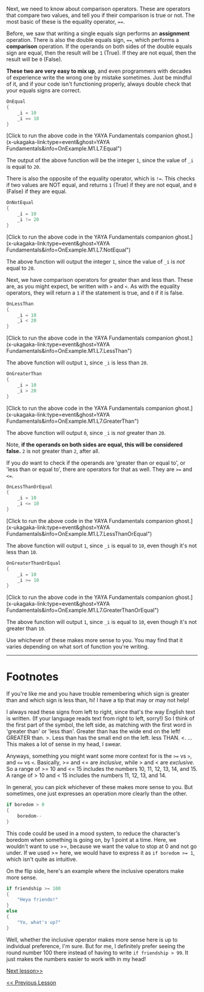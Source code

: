 Next, we need to know about comparison operators. These are operators that compare two values, and tell you if their comparison is true or not. The most basic of these is the equality operator, `==`.

Before, we saw that writing a single equals sign performs an **assignment** operation. There is also the double equals sign, `==`, which performs a **comparison** operation. If the operands on both sides of the double equals sign are equal, then the result will be `1` (True). If they are not equal, then the result will be `0` (False).

**These two are very easy to mix up**, and even programmers with decades of experience write the wrong one by mistake sometimes. Just be mindful of it, and if your code isn't functioning properly, always double check that your equals signs are correct.

```c
OnEqual
{
	_i = 10
	_i == 10
}
```

[Click to run the above code in the YAYA Fundamentals companion ghost.](x-ukagaka-link:type=event&ghost=YAYA Fundamentals&info=OnExample.M1.L7.Equal")

The output of the above function will be the integer `1`, since the value of `_i` is equal to `20`.

There is also the opposite of the equality operator, which is `!=`. This checks if two values are NOT equal, and returns `1` (True) if they are not equal, and `0` (False) if they are equal.

```c
OnNotEqual
{
	_i = 10
	_i != 20
}
```

[Click to run the above code in the YAYA Fundamentals companion ghost.](x-ukagaka-link:type=event&ghost=YAYA Fundamentals&info=OnExample.M1.L7.NotEqual")

The above function will output the integer `1`, since the value of `_i` is *not* equal to `20`.

Next, we have comparison operators for greater than and less than. These are, as you might expect, be written with `>` and `<`. As with the equality operators, they will return a `1` if the statement is true, and `0` if it is false.

```c
OnLessThan
{
	_i = 10
	_i < 20
}
```

[Click to run the above code in the YAYA Fundamentals companion ghost.](x-ukagaka-link:type=event&ghost=YAYA Fundamentals&info=OnExample.M1.L7.LessThan")

The above function will output `1`, since `_i` is less than `20`.

```c
OnGreaterThan
{
	_i = 10
	_i > 20
}
```

[Click to run the above code in the YAYA Fundamentals companion ghost.](x-ukagaka-link:type=event&ghost=YAYA Fundamentals&info=OnExample.M1.L7.GreaterThan")

The above function will output `0`, since `_i` is *not* greater than `20`.

Note, **if the operands on both sides are equal, this will be considered false.** `2` is not greater than `2`, after all.

If you _do_ want to check if the operands are 'greater than or equal to', or 'less than or equal to', there are operators for that as well. They are `>=` and `<=`.

```c
OnLessThanOrEqual
{
	_i = 10
	_i <= 10
}
```

[Click to run the above code in the YAYA Fundamentals companion ghost.](x-ukagaka-link:type=event&ghost=YAYA Fundamentals&info=OnExample.M1.L7.LessThanOrEqual")

The above function will output `1`, since `_i` is equal to `10`, even though it's not less than `10`.

```c
OnGreaterThanOrEqual
{
	_i = 10
	_i >= 10
}
```

[Click to run the above code in the YAYA Fundamentals companion ghost.](x-ukagaka-link:type=event&ghost=YAYA Fundamentals&info=OnExample.M1.L7.GreaterThanOrEqual")

The above function will output `1`, since `_i` is equal to `10`, even though it's not greater than `10`.


Use whichever of these makes more sense to you. You may find that it varies depending on what sort of function you're writing.

---

# Footnotes

If you're like me and you have trouble remembering which sign is greater than and which sign is less than, hi! I have a tip that may or may not help!

I always read these signs from left to right, since that's the way English text is written. (If your language reads text from right to left, sorry!) So I think of the first part of the symbol, the left side, as matching with the first word in 'greater than' or 'less than'. Greater than has the wide end on the left! GREATER than. >. Less than has the small end on the left. less THAN. <. ... This makes a lot of sense in my head, I swear.

Anyways, something you might want some more context for is the `>=` vs `>`, and `<=` vs `<`. Basically, >= and <= are *inclusive*, while > and < are *exclusive*. So a range of >= 10 and <= 15 includes the numbers 10, 11, 12, 13, 14, and 15. A range of > 10 and < 15 includes the numbers 11, 12, 13, and 14.

In general, you can pick whichever of these makes more sense to you. But sometimes, one just expresses an operation more clearly than the other.

```c
if boredom > 0
{
	boredom--
}
```

This code could be used in a mood system, to reduce the character's boredom when something is going on, by 1 point at a time. Here, we wouldn't want to use >=, because we want the value to stop at 0 and not go under. If we used >= here, we would have to express it as `if boredom >= 1`, which isn't quite as intuitive.

On the flip side, here's an example where the inclusive operators make more sense.

```c
if friendship >= 100
{
	"Heya friendo!"
}
else
{
	"Yo, what's up?"
}
```

Well, whether the inclusive operator makes more sense here is up to individual preference, I'm sure. But for me, I definitely prefer seeing the round number 100 there instead of having to write `if friendship > 99`. It just makes the numbers easier to work with in my head!

[Next lesson>>]()

[<< Previous Lesson]()